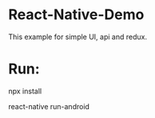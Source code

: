 # React-Native-Demo

This example for simple UI, api and redux.

# Run: 

 npx install

 react-native run-android
 